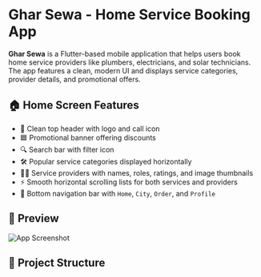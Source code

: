 # Ghar Sewa - Home Service Booking App

**Ghar Sewa** is a Flutter-based mobile application that helps users book home service providers like plumbers, electricians, and solar technicians. The app features a clean, modern UI and displays service categories, provider details, and promotional offers.

## 🏠 Home Screen Features

- 🔵 Clean top header with logo and call icon
- 🟦 Promotional banner offering discounts
- 🔍 Search bar with filter icon
- 🛠 Popular service categories displayed horizontally
- 👨‍🔧 Service providers with names, roles, ratings, and image thumbnails
- ⚡ Smooth horizontal scrolling lists for both services and providers
- 📱 Bottom navigation bar with `Home`, `City`, `Order`, and `Profile`

## 📸 Preview

![App Screenshot](assets/screenshots/home_screen.png)

## 📂 Project Structure

